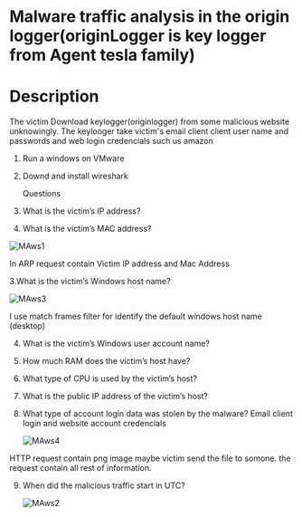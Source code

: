 # Malware traffic analysis in the origin logger(originLogger is key logger from Agent tesla family)
# Description
The victim Download keylogger(originlogger) from some malicious website unknowingly. The keylooger take victim's email client client user name and passwords
and web login credencials such us amazon

1. Run a windows on VMware
2. Downd and install wireshark

   Questions
1. What is the victim’s IP address?
2. What is the victim’s MAC address?

![MAws1](https://github.com/George-1100/MTA/assets/76154087/fc274b62-7072-4a3b-bcaf-726e4e49e764)

In ARP request contain Victim IP address and Mac Address

3.What is the victim’s Windows host name?

![MAws3](https://github.com/George-1100/MTA/assets/76154087/7192e0ab-6976-41d9-9b95-4327fdfc319f)

I use match frames filter for identify the default windows host name (desktop) 

4. What is the victim’s Windows user account name?
5. How much RAM does the victim’s host have?
6. What type of CPU is used by the victim’s host?
7. What is the public IP address of the victim’s host?
8. What type of account login data was stolen by the malware?
   Email client login and website account credencials
   
   ![MAws4](https://github.com/George-1100/MTA/assets/76154087/e4302675-2ea6-4c15-b8ae-979cda62090e)
   
 HTTP request contain png image maybe victim send the file to somone. the request contain all rest of information. 

   9. When did the malicious traffic start in UTC?

       ![MAws2](https://github.com/George-1100/MTA/assets/76154087/94e5bd52-84eb-4253-9770-815ec5d4dda7)

